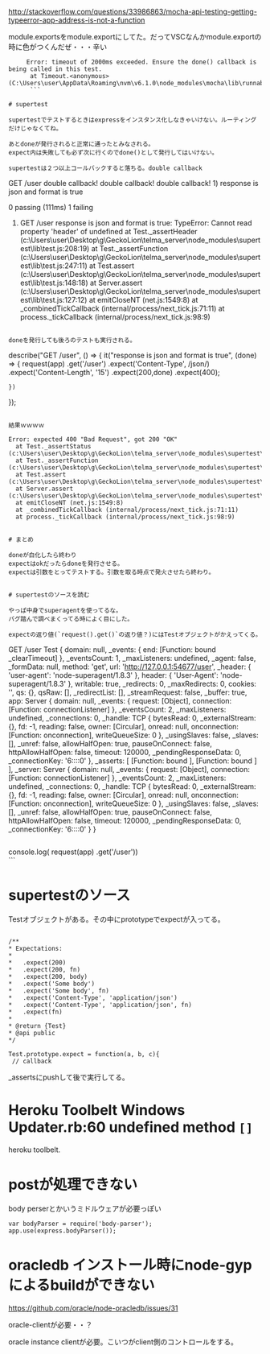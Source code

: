 http://stackoverflow.com/questions/33986863/mocha-api-testing-getting-typeerror-app-address-is-not-a-function

module.exportsをmodule.exportにしてた。だってVSCなんかmodule.exportの時に色がつくんだぜ・・・辛い

```
     Error: timeout of 2000ms exceeded. Ensure the done() callback is being called in this test.
      at Timeout.<anonymous> (C:\Users\user\AppData\Roaming\nvm\v6.1.0\node_modules\mocha\lib\runnable.js:226:19)
      ```
      
# supertest

supertestでテストするときはexpressをインスタンス化しなきゃいけない。ルーティングだけじゃなくてね。

あとdoneが発行されると正常に通ったとみなされる。
expect内は失敗しても必ず次に行くのでdone()として発行してはいけない。

supertestは２つ以上コールバックすると落ちる。double callback

```
  GET /user
double callback!
double callback!
double callback!
    1) response is json and format is true


  0 passing (111ms)
  1 failing

  1) GET /user response is json and format is true:
     TypeError: Cannot read property 'header' of undefined
      at Test._assertHeader (c:\Users\user\Desktop\g\GeckoLion\telma_server\node_modules\supertest\lib\test.js:208:19)
      at Test._assertFunction (c:\Users\user\Desktop\g\GeckoLion\telma_server\node_modules\supertest\lib\test.js:247:11)
      at Test.assert (c:\Users\user\Desktop\g\GeckoLion\telma_server\node_modules\supertest\lib\test.js:148:18)
      at Server.assert (c:\Users\user\Desktop\g\GeckoLion\telma_server\node_modules\supertest\lib\test.js:127:12)
      at emitCloseNT (net.js:1549:8)
      at _combinedTickCallback (internal/process/next_tick.js:71:11)
      at process._tickCallback (internal/process/next_tick.js:98:9)


```

doneを発行しても後ろのテストも実行される。

```

describe("GET /user", () => {
    it("response is json and format is true", (done) => {
        request(app)
            .get('/user')
            .expect('Content-Type', /json/)
            .expect('Content-Length', '15')
            .expect(200,done)
            .expect(400);

    })
});

```

結果ｗｗｗｗ

```
    Error: expected 400 "Bad Request", got 200 "OK"
      at Test._assertStatus (c:\Users\user\Desktop\g\GeckoLion\telma_server\node_modules\supertest\lib\test.js:232:12)
      at Test._assertFunction (c:\Users\user\Desktop\g\GeckoLion\telma_server\node_modules\supertest\lib\test.js:247:11)
      at Test.assert (c:\Users\user\Desktop\g\GeckoLion\telma_server\node_modules\supertest\lib\test.js:148:18)
      at Server.assert (c:\Users\user\Desktop\g\GeckoLion\telma_server\node_modules\supertest\lib\test.js:127:12)
      at emitCloseNT (net.js:1549:8)
      at _combinedTickCallback (internal/process/next_tick.js:71:11)
      at process._tickCallback (internal/process/next_tick.js:98:9)

```

# まとめ

doneが白化したら終わり
expectはokだったらdoneを発行させる。
expectは引数をとってテストする。引数を取る時点で発火させたら終わり。


# supertestのソースを読む

やっぱ中身でsuperagentを使ってるな。
バグ踏んで調べまくってる時によく目にした。

expectの返り値(`request().get()`の返り値？)にはTestオブジェクトがかえってくる。

```

  GET /user
Test {
  domain: null,
  _events: { end: [Function: bound _clearTimeout] },
  _eventsCount: 1,
  _maxListeners: undefined,
  _agent: false,
  _formData: null,
  method: 'get',
  url: 'http://127.0.0.1:54677/user',
  _header: { 'user-agent': 'node-superagent/1.8.3' },
  header: { 'User-Agent': 'node-superagent/1.8.3' },
  writable: true,
  _redirects: 0,
  _maxRedirects: 0,
  cookies: '',
  qs: {},
  qsRaw: [],
  _redirectList: [],
  _streamRequest: false,
  _buffer: true,
  app:
   Server {
     domain: null,
     _events:
      { request: [Object],
        connection: [Function: connectionListener] },
     _eventsCount: 2,
     _maxListeners: undefined,
     _connections: 0,
     _handle:
      TCP {
        bytesRead: 0,
        _externalStream: {},
        fd: -1,
        reading: false,
        owner: [Circular],
        onread: null,
        onconnection: [Function: onconnection],
        writeQueueSize: 0 },
     _usingSlaves: false,
     _slaves: [],
     _unref: false,
     allowHalfOpen: true,
     pauseOnConnect: false,
     httpAllowHalfOpen: false,
     timeout: 120000,
     _pendingResponseData: 0,
     _connectionKey: '6::::0' },
  _asserts: [ [Function: bound ], [Function: bound ] ],
  _server:
   Server {
     domain: null,
     _events:
      { request: [Object],
        connection: [Function: connectionListener] },
     _eventsCount: 2,
     _maxListeners: undefined,
     _connections: 0,
     _handle:
      TCP {
        bytesRead: 0,
        _externalStream: {},
        fd: -1,
        reading: false,
        owner: [Circular],
        onread: null,
        onconnection: [Function: onconnection],
        writeQueueSize: 0 },
     _usingSlaves: false,
     _slaves: [],
     _unref: false,
     allowHalfOpen: true,
     pauseOnConnect: false,
     httpAllowHalfOpen: false,
     timeout: 120000,
     _pendingResponseData: 0,
     _connectionKey: '6::::0' } }

```

```   
console.log(        request(app)
            .get('/user'))   
            ```
            
 # supertestのソース
 
 Testオブジェクトがある。その中にprototypeでexpectが入ってる。
 
 ```
 
/**
 * Expectations:
 *
 *   .expect(200)
 *   .expect(200, fn)
 *   .expect(200, body)
 *   .expect('Some body')
 *   .expect('Some body', fn)
 *   .expect('Content-Type', 'application/json')
 *   .expect('Content-Type', 'application/json', fn)
 *   .expect(fn)
 *
 * @return {Test}
 * @api public
 */

Test.prototype.expect = function(a, b, c){
  // callback
 ```
 
 _assertsにpushして後で実行してる。
 
 # Heroku Toolbelt Windows Updater.rb:60 undefined method `[]`
 
 heroku toolbelt.
 
 # postが処理できない
 
 
 body perserとかいうミドルウェアが必要っぽい
 
 ```
 var bodyParser = require('body-parser');
app.use(express.bodyParser());
```


# oracledb インストール時にnode-gypによるbuildができない

https://github.com/oracle/node-oracledb/issues/31

oracle-clientが必要・・？

oracle instance clientが必要。こいつがclient側のコントロールをする。